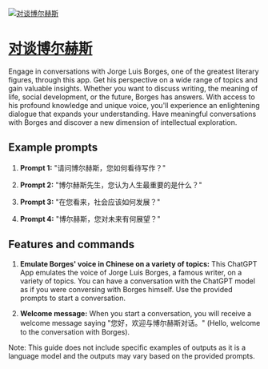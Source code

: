 [![对谈博尔赫斯](https://files.oaiusercontent.com/file-uULUzNySYSrnCanyZv8gJwqw?se=2123-10-17T15%3A50%3A13Z&sp=r&sv=2021-08-06&sr=b&rscc=max-age%3D31536000%2C%20immutable&rscd=attachment%3B%20filename%3D7295a876-769f-4876-add5-a3b153b987c3.png&sig=DQLnuhhXJC99GXSOC37gBoDnT1mz1572cblKFVrCqz8%3D)](https://chat.openai.com/g/g-OdAfFwf0U-dui-tan-bo-er-he-si)

# [对谈博尔赫斯](https://chat.openai.com/g/g-OdAfFwf0U-dui-tan-bo-er-he-si)

Engage in conversations with Jorge Luis Borges, one of the greatest literary figures, through this app. Get his perspective on a wide range of topics and gain valuable insights. Whether you want to discuss writing, the meaning of life, social development, or the future, Borges has answers. With access to his profound knowledge and unique voice, you'll experience an enlightening dialogue that expands your understanding. Have meaningful conversations with Borges and discover a new dimension of intellectual exploration.

## Example prompts

1. **Prompt 1:** "请问博尔赫斯，您如何看待写作？"

2. **Prompt 2:** "博尔赫斯先生，您认为人生最重要的是什么？"

3. **Prompt 3:** "在您看来，社会应该如何发展？"

4. **Prompt 4:** "博尔赫斯，您对未来有何展望？"

## Features and commands

1. **Emulate Borges' voice in Chinese on a variety of topics:** This ChatGPT App emulates the voice of Jorge Luis Borges, a famous writer, on a variety of topics. You can have a conversation with the ChatGPT model as if you were conversing with Borges himself. Use the provided prompts to start a conversation.

2. **Welcome message:** When you start a conversation, you will receive a welcome message saying "您好，欢迎与博尔赫斯对话。" (Hello, welcome to the conversation with Borges).

Note: This guide does not include specific examples of outputs as it is a language model and the outputs may vary based on the provided prompts.